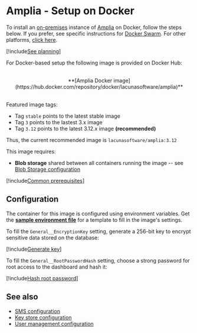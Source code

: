﻿# Amplia - Setup on Docker

To install an [on-premises](../index.md) instance of [Amplia](../../index.md) on Docker, follow the steps below. If you prefer, see specific
instructions for [Docker Swarm](swarm/index.md). For other platforms, [click here](../index.md).

[!include[See planning](../includes/see-planning.md)]

For Docker-based setup the following image is provided on Docker Hub:

<br />
<center>
**[Amplia Docker image](https://hub.docker.com/repository/docker/lacunasoftware/amplia)**
</center>
<br />

Featured image tags:

* Tag `stable` points to the latest stable image
* Tag `3` points to the lastest 3.x image
* Tag `3.12` points to the latest 3.12.x image **(recommended)**

Thus, the current recommended image is `lacunasoftware/amplia:3.12`

This image requires: 

* **Blob storage** shared between all containers running the image -- see [Blob Storage configuration](../configure-blob-storage.md)

[!include[Common prerequisites](../includes/common-requisites.md)]

## Configuration

The container for this image is configured using environment variables. Get the [**sample environment file**](https://cdn.lacunasoftware.com/amplia/docker/amplia.env) for a
template to fill in the image's settings.

To fill the `General__EncryptionKey` setting, generate a 256-bit key to encrypt sensitive data stored on the database:

[!include[Generate key](../../../../../includes/amplia/docker/gen-encryption-key-stdout.md)]

To fill the `General__RootPasswordHash` setting, choose a strong password for root access to the dashboard and hash it:

[!include[Hash root password](../../../../../includes/amplia/docker/hash-root-pass-stdout.md)]

## See also

* [SMS configuration](../configure-sms.md)
* [Key store configuration](../key-stores/index.md)
* [User management configuration](../configure-oidc.md)
